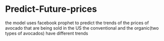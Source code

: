 # Predict-Future-prices
the model uses facebook prophet to predict the trends of the prices of avocado that are being sold in the US the conventional and the organic(two types of avocados) have different trends 
